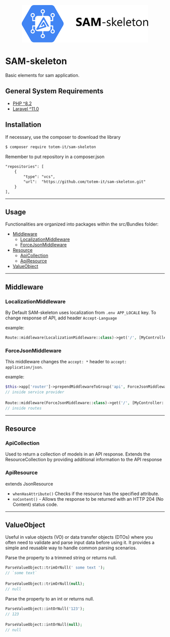 <p align="center"><img src="art/logo.svg" width="400" alt=""></p>

SAM-skeleton
================

Basic elements for sam application.

## General System Requirements

- [PHP ^8.2](http://php.net/)
- [Laravel ^11.0](https://github.com/laravel/framework)

## Installation

If necessary, use the composer to download the library

```bash
$ composer require totem-it/sam-skeleton
```

Remember to put repository in a composer.json

```
"repositories": [
    {
        "type": "vcs",
        "url":  "https://github.com/totem-it/sam-skeleton.git"
    }
],
```

---

## Usage

Functionalities are organized into packages within the src/Bundles folder:

- [Middleware](#middleware)
    - [LocalizationMiddleware](#LocalizationMiddleware)
    - [ForceJsonMiddleware](#ForceJsonMiddleware)
- [Resource](#resource)
    - [ApiCollection](#ApiCollection)
    - [ApiResource](#ApiResource)
- [ValueObject](#ValueObject)

---

## Middleware

### LocalizationMiddleware

By Default SAM-skeleton uses localization from `.env APP_LOCALE` key. To change response of API, add
header `Accept-Language`

example:

```php
Route::middleware(LocalizationMiddleware::class)->get('/', [MyController::class, 'index']);
```

### ForceJsonMiddleware
This middleware changes the `accept: *` header to `accept: application/json`.

example:

```php
$this->app['router']->prependMiddlewareToGroup('api', ForceJsonMiddleware::class);
// inside service provider

Route::middleware(ForceJsonMiddleware::class)->get('/', [MyController::class, 'index']);
// inside routes
```

---

## Resource

### ApiCollection

Used to return a collection of models in an API response. Extends the ResourceCollection by providing additional information
to the API response

### ApiResource

extends JsonResource

- `whenHasAttribute()` Checks if the resource has the specified attribute.
- `noContent()` - Allows the response to be returned with an HTTP 204 (No Content) status code.
---


## ValueObject

Useful in value objects (VO) or data transfer objects (DTOs) where you often need to validate and parse input data
before using it. It provides a simple and reusable way to handle common parsing scenarios.

Parse the property to a trimmed string or returns null.

```php
ParseValueObject::trimOrNull(' some text ');
// `some text`

ParseValueObject::trimOrNull(null); 
// null
```

Parse the property to an int or returns null.

```php
ParseValueObject::intOrNull('123'); 
// 123

ParseValueObject::intOrNull(null); 
// null
```

